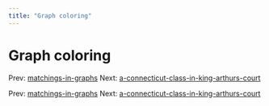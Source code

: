 ```yaml
---
title: "Graph coloring"
---
```


# Graph coloring

Prev: [matchings-in-graphs](matchings-in-graphs.md)
Next: [a-connecticut-class-in-king-arthurs-court](a-connecticut-class-in-king-arthurs-court.md)

Prev: [matchings-in-graphs](matchings-in-graphs.md)
Next: [a-connecticut-class-in-king-arthurs-court](a-connecticut-class-in-king-arthurs-court.md)
